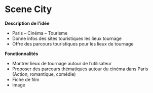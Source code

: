 # Scene City

**Description de l'idée**

* Paris – Cinéma – Tourisme 
* Donne infos des sites touristiques les lieux tournage  
* Offre des parcours touristiques pour les lieux de tournage  

**Fonctionnalités**  
* Montrer lieux de tournage autour de l’utilisateur  
* Proposer des parcours thématiques autour du cinéma dans Paris (Action, romantique, comédie)
* Fiche de film  
* Image  
